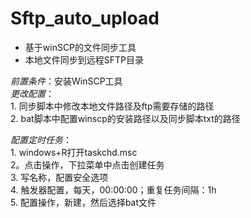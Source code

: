 # Sftp_auto_upload  
- 基于winSCP的文件同步工具  
- 本地文件同步到远程SFTP目录  

*前置条件*：安装WinSCP工具  
*更改配置*：  
    1. 同步脚本中修改本地文件路径及ftp需要存储的路径  
    2. bat脚本中配置winscp的安装路径以及同步脚本txt的路径  

*配置定时任务*：  
    1. windows+R打开taskchd.msc  
    2。点击操作，下拉菜单中点击创建任务  
    3. 写名称，配置安全选项  
    4. 触发器配置，每天，00:00:00；重复任务间隔：1h  
    5. 配置操作，新建，然后选择bat文件    
